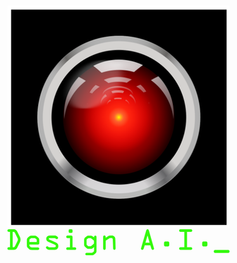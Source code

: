 <img src="slides/images/hal.svg" alt="HAL" class="hal">
<!-- Generator: Adobe Illustrator 18.1.0, SVG Export Plug-In  -->
<svg version="1.1"
   xmlns="http://www.w3.org/2000/svg" xmlns:xlink="http://www.w3.org/1999/xlink" xmlns:a="http://ns.adobe.com/AdobeSVGViewerExtensions/3.0/"
   x="0px" y="0px" width="555px" height="65px" viewBox="0 0 555 65" enable-background="new 0 0 555 65" xml:space="preserve">
<defs>
</defs>
<g id="deck-title-text_1_">
  <path fill="#34F90B" d="M6.5,6.6H4c-2.2,0-4-0.8-4-3.3C0,0.9,1.8,0,3.8,0h11.1c5.2,0,7.7,2.1,10,6.6l5.8,11.7c1.3,2.7,2,4.6,2,7.7
    c0,2.6-0.7,4.9-1.9,7.3l-6,12.1c-2.3,4.7-5.3,6.2-10.5,6.2h-11c-1.7,0-3.3-0.9-3.3-3.3s1.6-3.3,3.3-3.3h3.2V6.6z M13.1,44.9h1.3
    c2.8,0,3.4-0.3,4.6-2.8l5.8-11.8c0.7-1.5,1.3-2.6,1.3-4.3c0-2.3-0.7-3.5-1.7-5.4L18.9,9.4c-1.4-2.8-2-2.8-5-2.8h-0.8V44.9z"/>
  <path fill="#34F90B" d="M60.1,51.5c-2.6,0-3.7,0-5.7-1.7l-2.7-2.4c-2.5-2.3-3.2-3.7-3.2-7.2V28c0-3.4,0.5-5.4,3.1-7.6l2.3-1.9
    c3-2.6,4.4-2.6,7-2.6h5.8c3.1,0,4.6,0.3,7,2.3l2.6,2.1c2.9,2.3,3.3,4.8,3.3,8.3v5.1c0,3.6-0.6,4.7-4.4,4.7H54.8v2.1
    c0,0.6,0.5,1.4,0.9,1.9l1.6,1.7c0.9,0.9,2.1,1.2,4.2,1.2h13.6c2.1,0,4.4,0.5,4.4,3.2c0,2.8-2.5,3.2-4.4,3.2H60.1z M54.8,31.9h18.4
    v-3.8c0-1.2,0.1-2.2-0.8-3L70,23c-0.8-0.7-2.1-0.8-3-0.8h-5.4c-1.2,0-2.2,0-3.2,0.7l-2.2,1.6c-0.8,0.6-1.3,1.1-1.3,2.9V31.9z"/>
  <path fill="#34F90B" d="M107,22.2c-1.3,0-3.6-0.3-3.6,1.8c0,1.1,0.8,1.5,1.7,1.9L121,33c4.1,1.9,6.2,4.4,6.2,9
    c0,6.4-4.4,9.5-10.5,9.5H107c-3.3,0-5.6-0.1-7.9-2c-1.2-0.9-2.9-2.1-2.9-3.7c0-1.8,1.5-3.2,3.3-3.2c1,0,1.7,0.3,2.4,1.1
    c1.1,1.3,3.1,1.4,5.1,1.4h8.6c2.3,0,5.3,0.2,5.3-3.5c0-1.5-1.9-2.5-3.3-3.2l-15-6.8c-3.5-1.6-5.6-3.6-5.6-7.7c0-5,4-8.1,8.7-8.1
    h10.9c3.5,0,5,0.2,7.4,2.2c1.2,1,2.5,1.8,2.5,3.6c0,1.8-1.5,3.2-3.2,3.2c-1.2,0-1.9-0.5-2.7-1.3c-1.1-1.1-2.2-1.3-3.9-1.3H107z"/>
  <path fill="#34F90B" d="M162.7,45.2h4.8c2.1,0,4.4,0.5,4.4,3.2c0,2.8-2.5,3.2-4.4,3.2h-16.2c-1.9,0-4.4-0.4-4.4-3.2
    c0-2.7,2.3-3.2,4.4-3.2h5v-23h-5c-1.9,0-4.4-0.4-4.4-3.2c0-2.7,2.3-3.2,4.4-3.2h6.7c3.6,0,4.7,0.7,4.7,4.4V45.2z M153.1,3
    c0-2.3,1.3-3,3-3h3.6c1.7,0,3,0.7,3,3v3c0,2.3-1.3,3-3,3h-3.6c-1.7,0-3-0.7-3-3V3z"/>
  <path fill="#34F90B" d="M191.5,27.7c0-3,0.9-5.6,2.2-6.7l4.6-3.6c1.3-1.1,2.3-1.5,4-1.5h6.2c1.7,0,3.8,1.3,6.2,3.2l1.6,1.3v-0.7
    c0-2,1.1-3.7,3.2-3.7c2.8,0,3.1,2.3,3.1,4.4v31.1c0,5.8-0.5,7-3.1,9.2l-2.1,1.8c-2.8,2.3-4.4,2.7-7.9,2.7h-10.5
    c-1.9,0-4.4-0.4-4.4-3.2c0-2.7,2.3-3.2,4.4-3.2h11.7c1.3,0,2.2-0.6,3.2-1.5l1.6-1.5c0.5-0.5,0.9-1.5,0.9-2.6v-8.7l-1.3,1.3
    c-1.5,1.5-3.4,3.1-5.2,3.1h-7.5c-1.3,0-2.8-0.2-4.8-1.9l-4-3.6c-1.9-1.7-2-3.4-2-6V27.7z M197.8,36.4c0,1.3,0.1,2.7,0.8,3.3
    l2.6,2.1c0.5,0.4,1.1,0.6,1.9,0.6h4.6c0.8,0,1.7-0.7,2.9-1.7l4.9-4c0.5-0.4,0.7-1.3,0.7-2.1V30c0-0.9-0.2-1.7-0.7-2.1l-4.9-4
    c-1.2-1-2.1-1.7-2.9-1.7h-4.6c-0.8,0-1.4,0.2-1.9,0.6l-2.6,2.1c-0.7,0.6-0.8,2-0.8,3.3V36.4z"/>
  <path fill="#34F90B" d="M245.5,28.7v18.5c0,2.2-0.5,4.4-3.2,4.4c-2.7,0-3.2-2.2-3.2-4.4V20.5c0-2.3,0.3-4.7,3.2-4.7
    c2.8,0,3.2,2.4,3.2,4.6v0.7v0.1l5.2-3.4c1.7-1.1,3.4-2.1,5.5-2.1h4.7c2.5,0,4,0.7,5.9,2.3c2.8,2.4,2.7,5.2,2.8,8.6l0.7,20
    c0.1,2.3-0.3,4.8-3.1,4.8c-2.6,0-3.1-2.2-3.2-4.3l-0.7-19.6c-0.1-3.9-0.5-5.4-4.3-5.4h-2.1c-0.7,0-1.3,0.2-2,0.6L245.5,28.7z"/>
  <path fill="#34F90B" d="M346.7,3.4c0.5-1.8,1.3-3.4,3.4-3.4c2.2,0,3,1.7,3.4,3.4l12.8,44.8c0.5,1.6-1.3,3.3-3.2,3.3
    c-2.1,0-3.1-1.7-3.6-3.3l-2.4-7.9H343l-2.5,7.9c-0.5,1.6-1.5,3.3-3.6,3.3c-1.9,0-3.6-1.7-3.2-3.3L346.7,3.4z M350.1,15.7H350
    l-5.2,17.9h10.4L350.1,15.7z"/>
  <path fill="#34F90B" d="M395.4,43c-1.5,0-2.5,0-3.4-1.3c-0.7-1-0.7-1.7-0.7-3v-3.7c0-1.3,0-2,0.7-3c0.9-1.3,2-1.3,3.4-1.3h4.8
    c1.5,0,2.5,0,3.4,1.3c0.7,1,0.7,1.7,0.7,3v3.7c0,1.3,0,2-0.7,3c-0.9,1.3-2,1.3-3.4,1.3H395.4z"/>
  <path fill="#34F90B" d="M448.7,44.9h9.7c1.7,0,3.3,0.9,3.3,3.3s-1.6,3.3-3.3,3.3h-26.1c-1.7,0-3.3-0.9-3.3-3.3s1.6-3.3,3.3-3.3h9.7
    V6.6h-9.7c-1.7,0-3.3-0.9-3.3-3.3c0-2.4,1.6-3.3,3.3-3.3h26.1c1.7,0,3.3,0.9,3.3,3.3c0,2.4-1.6,3.3-3.3,3.3h-9.7V44.9z"/>
  <path fill="#34F90B" d="M490.7,43c-1.5,0-2.5,0-3.4-1.3c-0.7-1-0.7-1.7-0.7-3v-3.7c0-1.3,0-2,0.7-3c0.9-1.3,2-1.3,3.4-1.3h4.8
    c1.5,0,2.5,0,3.4,1.3c0.7,1,0.7,1.7,0.7,3v3.7c0,1.3,0,2-0.7,3c-0.9,1.3-2,1.3-3.4,1.3H490.7z"/>
  <path id="cursor" fill="#34F90B" d="M519.7,59.1c-1.5,0-2.5,0-3.4-1.3c-0.7-1-0.7-0.7-0.7-2v-0.7c0-1.3,0-1,0.7-2
    c0.9-1.3,2-1.3,3.4-1.3h31.1c1.5,0,2.5,0,3.4,1.3c0.7,1,0.7,0.7,0.7,2v0.7c0,1.3,0,1-0.7,2c-0.9,1.3-2,1.3-3.4,1.3H519.7z"/>
</g>
</svg>
